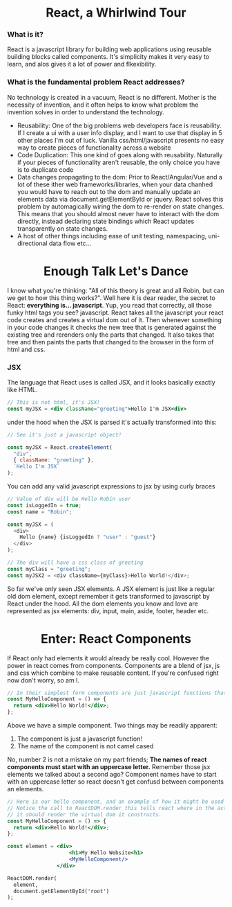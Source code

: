 # <center>React, a Whirlwind Tour</center>

### What is it?

React is a javascript library for building web applications using reusable building blocks called components. It's simplicity makes it very easy to learn, and alos gives it a lot of power and flkexibility.

### What is the fundamental problem React addresses?

No technology is created in a vacuum, React is no different. Mother is the necessity of invention, and it often helps to know what problem the invention solves in order to understand the technology.

- Reusability: One of the big problems web developers face is reusability. If I create a ui with a user info display, and I want to use that display in 5 other places I'm out of luck. Vanilla css/html/javascript presents no easy way to create pieces of functionality across a website
- Code Duplication: This one kind of goes along with reusability. Naturally if your pieces of functionality aren't reusable, the only choice you have is to duplicate code
- Data changes propagating to the dom: Prior to React/Angular/Vue and a lot of these ither web frameworks/libraries, when your data chanhed you would have to reach out to the dom and manually update an elements data via document.getElementById or jquery. React solves this problem by automagically wiring the dom to re-render on state changes. This means that you should almost never have to interact with the dom directly, instead declaring state bindings which React updates transparently on state changes.
- A host of other things including ease of unit testing, namespacing, uni-directional data flow etc...

# <center> Enough Talk Let's Dance </center>

I know what you're thinking: "All of this theory is great and all Robin, but can we get to how this thing works?". Well here it is dear reader, the secret to React: **everything is... javascript**. Yup, you read that correctly, all those funky html tags you see? javascript. React takes all the javascript your react code creates and creates a virtual dom out of it. Then whenever something in your code changes it checks the new tree that is generated against the existing tree and rerenders only the parts that changed. It also takes that tree and then paints the parts that changed to the browser in the form of html and css.

### JSX

The language that React uses is called JSX, and it looks basically exactly like HTML.

```jsx
// This is not html, it's JSX!
const myJSX = <div className="greeting">Hello I'm JSX<div>
```

under the hood when the JSX is parsed it's actually transformed into this:

```javascript
// See it's just a javascript object!

const myJSX = React.createElement(
  "div",
  { className: "greeting" },
  `Hello I'm JSX`
);
```

You can add any valid javascript expressions to jsx by using curly braces

```javascript
// Value of div will be Hello Robin user
const isLoggedIn = true;
const name = "Robin";

const myJSX = (
  <div>
    Hello {name} {isLoggedIn ? "user" : "guest"}
  </div>
);

// The div will have a css class of greeting
const myClass = "greeting";
const myJSX2 = <div className={myClass}>Hello World!</div>;
```

So far we've only seen JSX elements. A JSX element is just like a regular old dom element, except remember it gets transformed to javascript by React under the hood. All the dom elements you know and love are represented as jsx elements: div, input, main, aside, footer, header etc.

# <center>Enter: React Components</center>

If React only had elements it would already be really cool. However the power in react comes from components. Components are a blend of jsx, js and css which combine to make reusable content. If you're confused right now don't worry, so am I.

```jsx
// In their simplest form components are just javascript functions that return JSX
const MyHelloComponent = () => {
  return <div>Hello World!</div>;
};
```

Above we have a simple component. Two things may be readily apparent:

1. The component is just a javascript function!
2. The name of the component is not camel cased

No, number 2 is not a mistake on my part friends; **The names of react components must start with an uppercase letter.** Remember those jsx elements we talked about a second ago? Component names have to start with an uppercase letter so react doesn't get confusd between components an elements.

```jsx
// Here is our hello component, and an example of how it might be used
// Notice the call to ReactDOM.render this tells react where in the actual HTML DOM
// it should render the virtual dom it constructs.
const MyHelloComponent = () => {
  return <div>Hello World!</div>;
};

const element = <div>
                    <h1>My Hello Website<h1>
                    <MyHelloComponent/>
                </div>

ReactDOM.render(
  element,
  document.getElementById('root')
);
```
